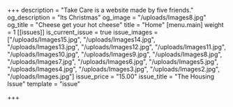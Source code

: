 +++
description = "Take Care is a website made by five friends."
og_description = "Its Christmas"
og_image = "/uploads/Images8.jpg"
og_title = "Cheese get your hot cheese"
title = "Home"
[menu.main]
weight = 1
[[issues]]
is_current_issue = true
issue_images = ["/uploads/Images15.jpg", "/uploads/Images14.jpg", "/uploads/Images13.jpg", "/uploads/Images12.jpg", "/uploads/Images11.jpg", "/uploads/Images10.jpg", "/uploads/Images9.jpg", "/uploads/Images8.jpg", "/uploads/Images7.jpg", "/uploads/Images6.jpg", "/uploads/Images5.jpg", "/uploads/Images4.jpg", "/uploads/Images3.jpg", "/uploads/Images2.jpg", "/uploads/Images.jpg"]
issue_price = "15.00"
issue_title = "The Housing Issue"
template = "issue"

+++
